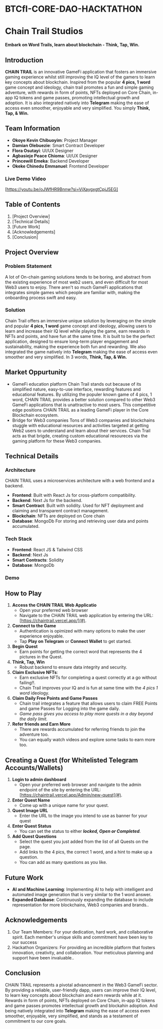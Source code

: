 # BTCfI-CORE-DAO-HACKTATHON
# **Chain Trail Studios** 

**Embark on Word Trails, learn about blockchain - Think, Tap, Win.**

## Introduction

**CHAIN TRAIL** is an innovative GameFi application that fosters an immersive gaming experience whilst still improving the IQ level of the gamers to learn key concepts about blockchain. Inspired from the popular **4 pics, 1 word** game concept and ideology, chain trail promotes a fun and simple gaming adventure, with rewards in form of points, NFTs deployed on Core Chain, in-app IQ tokens and game passes, promoting intellectual growth and adoption. It is also integrated natively into **Telegram** making the ease of access even smoother, enjoyable and very simplified. You simply **Think, Tap, & Win.**

## Team Information

- **Okoye Kevin Chibuoyim**: Project Manager
- **Damian Olebuezie**: Smart Contract Developer
- **Flora Osutayi**: UI/UX Designer
- **Agbasieje Peace Chioma**: UI/UX Designer
- **Princewill Emeka**: Backend Developer
- **Okeke Chinedu Emmanuel**: Frontend Developer


### Live Demo Video

[https://youtu.be/oJWfHR9Bnnw?si=VjXaygxgtCpjJ5EG]

## Table of Contents

1. [Project Overview]
2. [Technical Details]
3. [Future Work]
4. [Acknowledgements]
5. [Conclusion]

## Project Overview

### Problem Statement

A lot of On-chain gaming solutions tends to be boring, and abstract from the existing experience of most web2 users, and even difficult for most Web3 users to enjoy. There aren't so much GameFi applications that integrates simple games which people are familiar with, making the onboarding process swift and easy.

### Solution

Chain Trail offers an immersive unique solution by leveraging on the simple and popular **4 pics, 1 word** game concept and ideology, allowing users to learn and increase their IQ level while playing the game, earn rewards in NFTs and points, and have fun at the same time. It is built to be the perfect application, designed to ensure long-term player engagement and sustainability, making the experience both fun and rewarding. We also integrated the game natively into **Telegram** making the ease of access even smoother and very simplified. In 3 words, **Think, Tap, & Win.**


## Market Oppurtunity

- GameFi education platform
  Chain Trail stands out because of its simplified nature, easy-to-use interface, rewarding features and educational features. By utilizing the populer known game of 4 pics, 1 word, CHAIN TRAIL provides a better solution compared to other Web3 GameFi applications that is unattractive to most users. This competitive edge positions CHAIN TRAIL as a leading GameFi player in the Core Blockchain ecosystem.
- Bridge for Web3 companies
  Tons of Web3 companies and blockchains stuggle with educational resources and activities targeted at getting Web2 users to understand and learn about their services. Chain Trail acts as that brigde, creating custom educational resoureces via the gaming platform for these Web3 companies. 


## Technical Details

### Architecture

CHAIN TRAIL uses a microservices architecture with a web frontend and a backend.

- **Frontend**: Built with React Js for cross-platform compatibility.
- **Backend**: Next Js for the backend.
- **Smart Contract**: Built with solidity. Used for NFT deployment and claiming and transparent contract management.
- **Blockchain**: NFTs are deployed on Core chain
- **Database**: MongoDb For storing and retrieving user data and points accumulated.

### Tech Stack

- **Frontend**: React JS & Tailwind CSS
- **Backend**: Next Js
- **Smart Contracts**: Solidity
- **Database**: MongoDb

### Demo

## How to Play

1. **Access the CHAIN TRAIL Web Applicatio**
   - Open your preferred web browser
   - Navigate to the CHAIN TRAIL web application by entering the URL: [https://chaintrail.vercel.app/](#).
3. **Connect to the Game**
   - Authentication is opimized with many options to make the user experience enjoyable.
   - Tap **Play on Telegram** or **Connect Wallet** to get started.
4. **Begin Quest**
   - Earn points for  getting the correct word that represents the 4 pictures in the Quest.
5. **Think, Tap, Win**
   - Robust backend to ensure data integrity and security.
6. **Claim Exclusive NFTs**:
   - Earn exclusive NFTs for completing a quest correctly at a go without failing!!.
   - Chain Trail improves your IQ and is fun at same time with the *4 pics 1 word* ideology.
8. **Claim Daily Free Points and Game Passes**
   - Chain trail integrates a feature that allows users to claim FREE Points and game Passes for Logging into the game daily.
   - *Game pass gives you access to play more quests in a day beyond the daily limit.*
10. **Refer friends and Earn More**
    - There are rewards accumulated for referring friends to join the adventure too.
    - You can equally watch videos and explore some tasks to earn more too.

   
## Creating a Quest (for Whitelisted Telegram Accounts/Wallets)

1. **Login to admin dashboard**
   - Open your preferred web browser and navigate to the admin endpoint of the site by entering the URL: [https://chaintrail.vercel.app/Admin/new-quest](#).
2. **Enter Quest Name**
   - Come up with a unique name for your quest.
3. **Quest Image URL**
   - Enter the URL to the image you intend to use as banner for your quest
5. **Enter Quest Status**
   - You can set the status to either ***locked, Open or Completed***.
6. **Add Quest Questions**
   - Select the quest you just added from the list of all Quests on the page.
   - Add links to the 4 pics, the correct 1 word, and a hint to make up a question.
   - You can add as many questions as you like.

     
## Future Work

- **AI and Machine Learning**: Implementing AI to help with intelligent and automated image generation that is very similar to the 1 word answer.
- **Expanded Database**: Continuously expanding the database to include representation for more blockchains, Web3 companies and brands..


## Acknowledgements

1. Our Team Members: For your dedication, hard work, and collaborative spirit. Each member's unique skills and commitment have been key to our success
2. Hackathon Organizers: For providing an incredible platform that fosters innovation, creativity, and collaboration. Your meticulous planning and support have been invaluable..

## Conclusion

CHAIN TRAIL represents a pivotal advancement in the Web3 GameFi sector. By providing a reliable, user-friendly dapp, users can improve their IQ level, to learn key concepts about blockchain and earn rewards while at it. Rewards in form of points, NFTs deployed on Core Chain, in-app IQ tokens and game passes promotes intellectual growth and blockahin adoption. And being natively integrated into **Telegram** making the ease of access even smoother, enjoyable, very simplified, and stands as a testament of commitment to our core goals.

